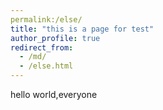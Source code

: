 ```yaml
---
permalink:/else/
title: "this is a page for test"
author_profile: true
redirect_from: 
  - /md/
  - /else.html
---
```


hello world,everyone
